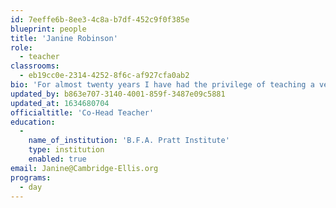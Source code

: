```yaml
---
id: 7eeffe6b-8ee3-4c8a-b7df-452c9f0f385e
blueprint: people
title: 'Janine Robinson'
role:
  - teacher
classrooms:
  - eb19cc0e-2314-4252-8f6c-af927cfa0ab2
bio: 'For almost twenty years I have had the privilege of teaching a very diverse group of children. In New York and in Massachusetts, I’ve worked with preschoolers and early elementary aged children in school settings, art centers, and through outreach programs. Eight of those wonderful years have been spent here, at Cambridge-Ellis, as both a teacher and a parent. My son spent three amazing years here, and we were very lucky to have had that opportunity! When I am not teaching I spend a lot of time with my family and friends. I enjoy going to the movies with my son, and I love watching his dance performances.'
updated_by: b863e707-3140-4001-859f-3487e09c5881
updated_at: 1634680704
officialtitle: 'Co-Head Teacher'
education:
  -
    name_of_institution: 'B.F.A. Pratt Institute'
    type: institution
    enabled: true
email: Janine@Cambridge-Ellis.org
programs:
  - day
---
```

